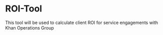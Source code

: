 # ROI-Tool
This tool will be used to calculate client ROI for service engagements with Khan Operations Group
